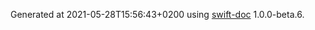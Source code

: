 Generated at 2021-05-28T15:56:43+0200 using [swift-doc](https://github.com/SwiftDocOrg/swift-doc) 1.0.0-beta.6.
